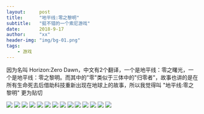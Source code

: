 ```yaml
---
layout:     post
title:      "地平线:零之黎明"
subtitle:   "挺不错的一个索尼游戏"
date:       2018-9-17
author:     "xx"
header-img: "img/bg-01.png"
tags:
    - 游戏
---
```



因为名叫 Horizon:Zero Dawn，中文有2个翻译，一个是地平线：零之曙光，一个是地平线：零之黎明。而其中的"零"类似于三体中的"归零者"，故事也讲的是在所有生命死去后借助科技重新出现在地球上的故事，所以我觉得叫 "地平线:零之黎明" 更为贴切

![](https://delta.whoa.top/others/img/PS_Messages_20180827_134525.jpg)
![](https://delta.whoa.top/others/img/PS_Messages_20180827_134506.jpg)
![](https://delta.whoa.top/others/img/PS_Messages_20180827_134505.jpg)
![](https://delta.whoa.top/others/img/Horizon%20Zero%20Dawn%E2%84%A2_%20Complete%20Edition_20180901171541.png)
![](https://delta.whoa.top/others/img/Horizon%20Zero%20Dawn%E2%84%A2_%20Complete%20Edition_20180901175942.png)
![](https://delta.whoa.top/others/img/Horizon%20Zero%20Dawn%E2%84%A2_%20Complete%20Edition_20180901175901.png)
![](https://delta.whoa.top/others/img/Horizon%20Zero%20Dawn%E2%84%A2_%20Complete%20Edition_20180901172017.png)
![](https://delta.whoa.top/others/img/Horizon%20Zero%20Dawn%E2%84%A2_%20Complete%20Edition_20180901172327.png)
![](https://delta.whoa.top/others/img/Horizon%20Zero%20Dawn%E2%84%A2_%20Complete%20Edition_20180901175420.png)
![](https://delta.whoa.top/others/img/Horizon%20Zero%20Dawn%E2%84%A2_%20Complete%20Edition_20180901174030.png)
![](https://delta.whoa.top/others/img/Horizon%20Zero%20Dawn%E2%84%A2_%20Complete%20Edition_20180901173918.png)
![](https://delta.whoa.top/others/img/Horizon%20Zero%20Dawn%E2%84%A2_%20Complete%20Edition_20180901173827.png)
![](https://delta.whoa.top/others/img/Horizon%20Zero%20Dawn%E2%84%A2_%20Complete%20Edition_20180901181350.png)
![](https://delta.whoa.top/others/img/PS_Messages_20180827_134514.jpg)

